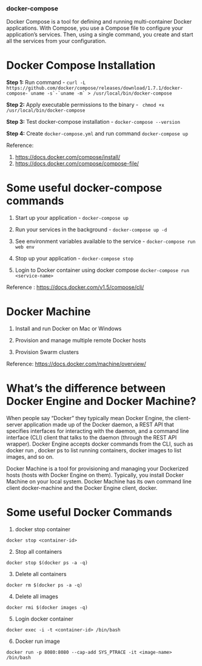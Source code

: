 ### docker-compose

Docker Compose is a tool for defining and running multi-container Docker applications. With Compose, you use a Compose file to configure your application’s services. Then, using a single command, you create and start all the services from your configuration.

# Docker Compose Installation

**Step 1:** Run command - ``` curl -L https://github.com/docker/compose/releases/download/1.7.1/docker-compose-`uname -s`-`uname -m` > /usr/local/bin/docker-compose ```

**Step 2:** Apply executable permissions to the binary - ``` chmod +x /usr/local/bin/docker-compose```

**Step 3:** Test docker-compose installation -  ``` docker-compose --version ```

**Step 4:** Create `docker-compose.yml` and run command `docker-compose up`

Reference:
1. https://docs.docker.com/compose/install/
2. https://docs.docker.com/compose/compose-file/


# Some useful docker-compose commands

1. Start up your application - ```docker-compose up ```

2. Run your services in the background - ```docker-compose up -d ```

3. See environment variables available to the service - ``` docker-compose run web env ```

4. Stop up your application -  ```docker-compose stop```

5. Login to Docker container using docker compose `docker-compose run <service-name>`

Reference : https://docs.docker.com/v1.5/compose/cli/


# Docker Machine

1. Install and run Docker on Mac or Windows

2. Provision and manage multiple remote Docker hosts

3. Provision Swarm clusters

Reference: https://docs.docker.com/machine/overview/


# What’s the difference between Docker Engine and Docker Machine?

When people say “Docker” they typically mean Docker Engine, the client-server application made up of the Docker daemon, a REST API that specifies interfaces for interacting with the daemon, and a command line interface (CLI) client that talks to the daemon (through the REST API wrapper). Docker Engine accepts docker commands from the CLI, such as docker run <image>, docker ps to list running containers, docker images to list images, and so on.


Docker Machine is a tool for provisioning and managing your Dockerized hosts (hosts with Docker Engine on them). Typically, you install Docker Machine on your local system. Docker Machine has its own command line client docker-machine and the Docker Engine client, docker.


# Some useful Docker Commands
1. docker stop container

```
docker stop <container-id>
```

2. Stop all containers
```
docker stop $(docker ps -a -q)
```

3. Delete all containers

```
docker rm $(docker ps -a -q)
```

4. Delete all images
```
docker rmi $(docker images -q)
```

5. Login docker container

```
docker exec -i -t <container-id> /bin/bash
```

6. Docker run image

```
docker run -p 8080:8080 --cap-add SYS_PTRACE -it <image-name> /bin/bash
```
